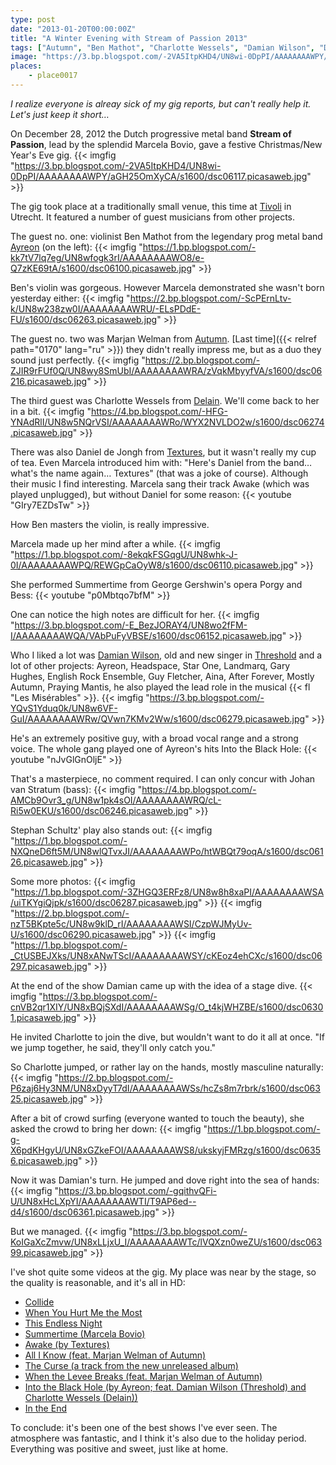 ```yaml
---
type: post
date: "2013-01-20T00:00:00Z"
title: "A Winter Evening with Stream of Passion 2013"
tags: ["Autumn", "Ben Mathot", "Charlotte Wessels", "Damian Wilson", "Daniel de Jongh", "Delain", "Marcela Bovio", "Marjan Welman", "progressive metal", "Stream of Passion", "Tivoli de Helling", "Utrecht"]
image: "https://3.bp.blogspot.com/-2VA5ItpKHD4/UN8wi-0DpPI/AAAAAAAAWPY/aGH25OmXyCA/s1600/dsc06117.picasaweb.jpg"
places:
    - place0017
---
```


*I realize everyone is alreay sick of my gig reports, but can't really help it. Let's just keep it short…*

On December 28, 2012 the Dutch progressive metal band **Stream of Passion**, lead by the splendid Marcela Bovio, gave a festive Christmas/New Year's Eve gig.
{{< imgfig "https://3.bp.blogspot.com/-2VA5ItpKHD4/UN8wi-0DpPI/AAAAAAAAWPY/aGH25OmXyCA/s1600/dsc06117.picasaweb.jpg" >}}

<!--more-->

The gig took place at a traditionally small venue, this time at [Tivoli](http://www.tivoli.nl/) in Utrecht. It featured a number of guest musicians from other projects.

The guest no. one: violinist Ben Mathot from the legendary prog metal band [Ayreon](http://www.arjenlucassen.com/content/arjens-projects/ayreon/) (on the left):
{{< imgfig "https://1.bp.blogspot.com/-kk7tV7lq7eg/UN8wfogk3rI/AAAAAAAAWO8/e-Q7zKE69tA/s1600/dsc06100.picasaweb.jpg" >}}

Ben's violin was gorgeous. However Marcela demonstrated she wasn't born yesterday either:
{{< imgfig "https://2.bp.blogspot.com/-ScPErnLtv-k/UN8w238zw0I/AAAAAAAAWRU/-ELsPDdE-FU/s1600/dsc06263.picasaweb.jpg" >}}

The guest no. two was Marjan Welman from [Autumn](http://www.autumn-band.com/). [Last time]({{< relref path="0170" lang="ru" >}}) they didn't really impress me, but as a duo they sound just perfectly.
{{< imgfig "https://2.bp.blogspot.com/-ZJIR9rFUf0Q/UN8wy8SmUbI/AAAAAAAAWRA/zVqkMbyyfVA/s1600/dsc06216.picasaweb.jpg" >}}

The third guest was Charlotte Wessels from [Delain](http://www.delain.nl/). We'll come back to her in a bit.
{{< imgfig "https://4.bp.blogspot.com/-HFG-YNAdRlI/UN8w5NQrVSI/AAAAAAAAWRo/WYX2NVLDO2w/s1600/dsc06274.picasaweb.jpg" >}}

There was also Daniel de Jongh from [Textures](http://texturesband.com/), but it wasn't really my cup of tea. Even Marcela introduced him with: "Here's Daniel from the band… what's the name again… Textures" (that was a joke of course). Although their music I find interesting. Marcela sang their track Awake (which was played unplugged), but without Daniel for some reason:
{{< youtube "GIry7EZDsTw" >}}

How Ben masters the violin, is really impressive.

Marcela made up her mind after a while.
{{< imgfig "https://1.bp.blogspot.com/-8ekqkFSGqgU/UN8whk-J-0I/AAAAAAAAWPQ/REWGpCaOyW8/s1600/dsc06110.picasaweb.jpg" >}}

She performed Summertime from George Gershwin's opera Porgy and Bess:
{{< youtube "p0Mbtqo7bfM" >}}

One can notice the high notes are difficult for her.
{{< imgfig "https://3.bp.blogspot.com/-E_BezJORAY4/UN8wo2fFM-I/AAAAAAAAWQA/VAbPuFyVBSE/s1600/dsc06152.picasaweb.jpg" >}}

Who I liked a lot was [Damian Wilson](http://www.damian-wilson.net/), old and new singer in [Threshold](http://www.thresh.net/) and a lot of other projects: Ayreon, Headspace, Star One, Landmarq, Gary Hughes, English Rock Ensemble, Guy Fletcher, Aina, After Forever, Mostly Autumn, Praying Mantis, he also played the lead role in the musical {{< fl "Les Misérables" >}}.
{{< imgfig "https://3.bp.blogspot.com/-YQvS1Yduq0k/UN8w6VF-GuI/AAAAAAAAWRw/QVwn7KMv2Ww/s1600/dsc06279.picasaweb.jpg" >}}

He's an extremely positive guy, with a broad vocal range and a strong voice. The whole gang played one of Ayreon's hits Into the Black Hole:
{{< youtube "nJvGlGnOljE" >}}

That's a masterpiece, no comment required. I can only concur with Johan van Stratum (bass):
{{< imgfig "https://4.bp.blogspot.com/-AMCb9Ovr3_g/UN8w1pk4sOI/AAAAAAAAWRQ/cL-Ri5w0EKU/s1600/dsc06246.picasaweb.jpg" >}}

Stephan Schultz' play also stands out:
{{< imgfig "https://1.bp.blogspot.com/-NXQneD6ft5M/UN8wlQTvxJI/AAAAAAAAWPo/htWBQt79oqA/s1600/dsc06126.picasaweb.jpg" >}}

Some more photos:
{{< imgfig "https://1.bp.blogspot.com/-3ZHGQ3ERFz8/UN8w8h8xaPI/AAAAAAAAWSA/uiTKYgiQjpk/s1600/dsc06287.picasaweb.jpg" >}}
{{< imgfig "https://2.bp.blogspot.com/-nzT5BKpte5c/UN8w9klD_rI/AAAAAAAAWSI/CzpWJMyUv-U/s1600/dsc06290.picasaweb.jpg" >}}
{{< imgfig "https://1.bp.blogspot.com/-_CtUSBEJXks/UN8xANwTScI/AAAAAAAAWSY/cKEoz4ehCXc/s1600/dsc06297.picasaweb.jpg" >}}

At the end of the show Damian came up with the idea of a stage dive.
{{< imgfig "https://3.bp.blogspot.com/-cnVB2qr1XIY/UN8xBQjSXdI/AAAAAAAAWSg/O_t4kjWHZBE/s1600/dsc06301.picasaweb.jpg" >}}

He invited Charlotte to join the dive, but wouldn't want to do it all at once. "If we jump together, he said, they'll only catch you."

So Charlotte jumped, or rather lay on the hands, mostly masculine naturally:
{{< imgfig "https://2.bp.blogspot.com/-P6zaj6Hy3NM/UN8xDyyT7dI/AAAAAAAAWSs/hcZs8m7rbrk/s1600/dsc06325.picasaweb.jpg" >}}

After a bit of crowd surfing (everyone wanted to touch the beauty), she asked the crowd to bring her down:
{{< imgfig "https://1.bp.blogspot.com/-g-X6pdKHgyU/UN8xGZkeFOI/AAAAAAAAWS8/ukskyjFMRzg/s1600/dsc06356.picasaweb.jpg" >}}

Now it was Damian's turn. He jumped and dove right into the sea of hands:
{{< imgfig "https://3.bp.blogspot.com/-gqithvQFi-U/UN8xHcLXpYI/AAAAAAAAWTI/T9AP6ed--d4/s1600/dsc06361.picasaweb.jpg" >}}

But we managed.
{{< imgfig "https://3.bp.blogspot.com/-KoIGaXcZmvw/UN8xLLjxU_I/AAAAAAAAWTc/lVQXzn0weZU/s1600/dsc06399.picasaweb.jpg" >}}

I've shot quite some videos at the gig. My place was near by the stage, so the quality is reasonable, and it's all in HD:

* [Collide](http://www.youtube.com/watch?v=UJk2WVThz50)
* [When You Hurt Me the Most](http://www.youtube.com/watch?v=X3AKSVeD6Z8)
* [This Endless Night](http://www.youtube.com/watch?v=Sabiq52rxG8)
* [Summertime (Marcela Bovio)](http://www.youtube.com/watch?v=p0Mbtqo7bfM)
* [Awake (by Textures)](http://www.youtube.com/watch?v=GIry7EZDsTw)
* [All I Know (feat. Marjan Welman of Autumn)](http://www.youtube.com/watch?v=-vrW7gtPVn0)
* [The Curse (a track from the new unreleased album)](http://www.youtube.com/watch?v=ZRGslfSHGNs)
* [When the Levee Breaks (feat. Marjan Welman of Autumn)](http://www.youtube.com/watch?v=aNsjmwjiYY0)
* [Into the Black Hole (by Ayreon; feat. Damian Wilson (Threshold) and Charlotte Wessels (Delain))](http://www.youtube.com/watch?v=nJvGlGnOljE)
* [In the End](http://www.youtube.com/watch?v=chW8Bo9pJjw)

To conclude: it's been one of the best shows I've ever seen. The atmosphere was fantastic, and I think it's also due to the holiday period. Everything was positive and sweet, just like at home.
